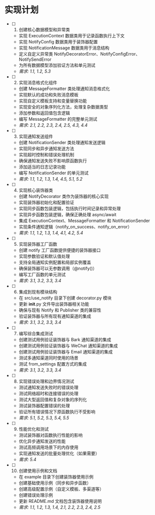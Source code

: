 # 实现计划

- [ ] 1. 创建核心数据模型和异常类
  - 实现 ExecutionContext 数据类用于记录函数执行上下文
  - 实现 NotifyConfig 数据类用于装饰器配置
  - 实现 NotificationMessage 数据类用于消息结构
  - 定义自定义异常类 NotifyDecoratorError、NotifyConfigError、NotifySendError
  - 为所有数据模型添加验证方法和单元测试
  - _需求: 1.1, 1.2, 5.3_

- [ ] 2. 实现消息格式化组件
  - 创建 MessageFormatter 类处理通知消息格式化
  - 实现默认的成功和失败消息模板
  - 实现自定义模板支持和变量替换功能
  - 实现安全的对象序列化方法，处理复杂数据类型
  - 添加参数和返回值包含逻辑
  - 编写 MessageFormatter 的完整单元测试
  - _需求: 2.1, 2.2, 2.3, 2.4, 2.5, 4.3, 4.4_

- [ ] 3. 实现通知发送组件
  - 创建 NotificationSender 类处理通知发送逻辑
  - 实现同步和异步通知发送方法
  - 实现超时控制和错误处理机制
  - 确保通知发送失败不影响原函数执行
  - 添加适当的日志记录功能
  - 编写 NotificationSender 的单元测试
  - _需求: 1.1, 1.2, 1.3, 1.4, 4.5, 5.1, 5.2_

- [ ] 4. 实现核心装饰器类
  - 创建 NotifyDecorator 类作为装饰器的核心实现
  - 实现装饰器初始化和配置验证
  - 实现同步函数包装逻辑，包括执行时间记录和异常处理
  - 实现异步函数包装逻辑，确保正确处理 async/await
  - 集成 ExecutionContext、MessageFormatter 和 NotificationSender
  - 实现条件通知逻辑（notify_on_success、notify_on_error）
  - _需求: 1.1, 1.2, 1.3, 1.4, 4.1, 4.2, 5.4_

- [ ] 5. 实现装饰器工厂函数
  - 创建 notify 工厂函数提供便捷的装饰器接口
  - 实现参数验证和默认值处理
  - 支持全局通知实例配置和局部实例覆盖
  - 确保装饰器可以无参数调用（@notify()）
  - 编写工厂函数的单元测试
  - _需求: 3.1, 3.2, 3.3, 3.4_

- [ ] 6. 集成到现有模块结构
  - 在 src/use_notify 目录下创建 decorator.py 模块
  - 更新 __init__.py 文件导出装饰器相关功能
  - 确保与现有 Notify 和 Publisher 类的兼容性
  - 验证装饰器与所有现有通知渠道的集成
  - _需求: 3.1, 3.2, 3.3, 3.4_

- [ ] 7. 编写综合集成测试
  - 创建测试用例验证装饰器与 Bark 通知渠道的集成
  - 创建测试用例验证装饰器与 WeChat 通知渠道的集成
  - 创建测试用例验证装饰器与 Email 通知渠道的集成
  - 测试多通知渠道同时使用的场景
  - 测试 from_settings 配置方式的集成
  - _需求: 3.1, 3.2, 3.3, 3.4_

- [ ] 8. 实现错误处理和边界情况测试
  - 测试通知发送失败时的错误处理
  - 测试网络超时和连接错误的处理
  - 测试大型返回值和复杂对象的序列化
  - 测试装饰器配置错误的处理
  - 验证所有错误情况下原函数执行不受影响
  - _需求: 5.1, 5.2, 5.3, 5.4, 5.5_

- [ ] 9. 性能优化和测试
  - 测试装饰器对函数执行性能的影响
  - 优化异步通知发送的性能
  - 测试高频调用场景下的内存使用
  - 实现通知发送的批量处理优化（如果需要）
  - _需求: 5.4_

- [ ] 10. 创建使用示例和文档
  - 在 example 目录下创建装饰器使用示例
  - 创建基础使用示例（同步和异步函数）
  - 创建高级配置示例（自定义模板、多渠道等）
  - 创建错误处理示例
  - 更新 README.md 文档包含装饰器使用说明
  - _需求: 1.1, 1.2, 1.3, 1.4, 2.1, 2.2, 2.3, 2.4, 2.5_